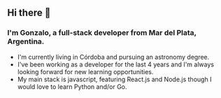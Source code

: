 ## Hi there 👋

### I'm Gonzalo, a full-stack developer from Mar del Plata, Argentina.

- I'm currently living in Córdoba and pursuing an astronomy degree.
- I've been working as a developer for the last 4 years and I'm always looking forward for new learning opportunities.
- My main stack is javascript, featuring React.js and Node.js though I would love to learn Python and/or Go.

<!--
**gblotta-xoor/gblotta-xoor** is a ✨ _special_ ✨ repository because its `README.md` (this file) appears on your GitHub profile.

Here are some ideas to get you started:

- 🔭 I’m currently working on ...
- 🌱 I’m currently learning ...
- 👯 I’m looking to collaborate on ...
- 🤔 I’m looking for help with ...
- 💬 Ask me about ...
- 📫 How to reach me: ...
- 😄 Pronouns: ...
- ⚡ Fun fact: ...
-->
